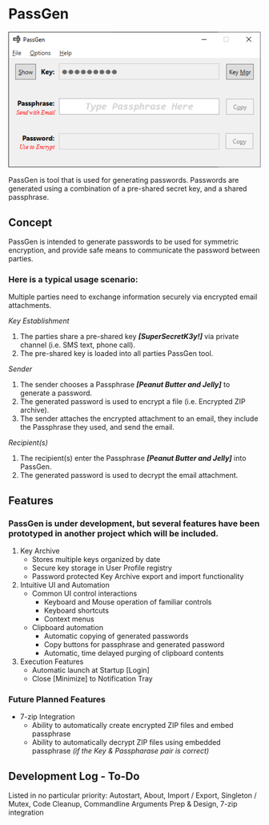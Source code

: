 # PassGen
<img src="./images/ui.png">
<p>
PassGen is tool that is used for generating passwords. Passwords are generated using a combination of a pre-shared secret key, and a shared passphrase.

## Concept
PassGen is intended to generate passwords to be used for symmetric encryption, and provide safe means to communicate the password between parties.
### Here is a typical usage scenario:
<p>
Multiple parties need to exchange information securely via encrypted email attachments.
<p>
<i>Key Establishment</i>
<ol>
    <li/> The parties share a pre-shared key <b><i>[SuperSecretK3y!]</i></b> via private channel (i.e. SMS text, phone call).
    <li/> The pre-shared key is loaded into all parties PassGen tool.
</ol>
<i>Sender</i>
<ol>
    <li/> The sender chooses a Passphrase <b><i>[Peanut Butter and Jelly]</i></b> to generate a password.
    <li/> The generated password is used to encrypt a file (i.e. Encrypted ZIP archive).
    <li/> The sender attaches the encrypted attachment to an email, they include the Passphrase they used, and send the email.
</ol>
<i>Recipient(s)</i>
<ol>
    <li/> The recipient(s) enter the Passphrase <b><i>[Peanut Butter and Jelly]</i></b> into PassGen.
    <li/> The generated password is used to decrypt the email attachment.
</ol>

## Features

### PassGen is under development, but several features have been prototyped in another project which will be included.
<ol>
    <li/> Key Archive
    <ul>
        <li/> Stores multiple keys organized by date
        <li/> Secure key storage in User Profile registry
        <li/> Password protected Key Archive export and import functionality
    </ul>
    <li/> Intuitive UI and Automation
    <ul>
        <li/> Common UI control interactions
        <ul>
            <li/> Keyboard and Mouse operation of familiar controls
            <li/> Keyboard shortcuts
            <li/> Context menus
        </ul>
        <li/> Clipboard automation
        <ul>
            <li/> Automatic copying of generated passwords
            <li/> Copy buttons for passphrase and generated password
            <li/> Automatic, time delayed purging of clipboard contents
        </ul>
    </ul>
    <li/> Execution Features
    <ul>
        <li/> Automatic launch at Startup [Login]
        <li/> Close [Minimize] to Notification Tray
    </ul>
</ol>

### Future Planned Features
<ul>
    <li/> 7-zip Integration
    <ul>
        <li/> Ability to automatically create encrypted ZIP files and embed passphrase
        <li/> Ability to automatically decrypt ZIP files using embedded passphrase <i>(if the Key & Passpharase pair is correct)</i>
    </ul>
</ul>

## Development Log - To-Do
Listed in no particular priority: Autostart, About, Import / Export, Singleton / Mutex, Code Cleanup, Commandline Arguments Prep & Design, 7-zip integration
